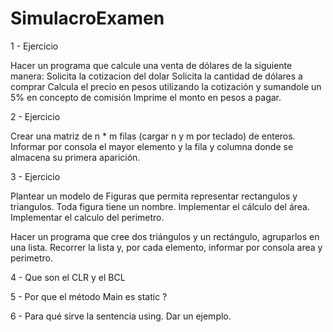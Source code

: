 # SimulacroExamen
1 - Ejercicio

Hacer un programa que calcule una venta de dólares de la siguiente manera:
Solicita la cotizacion del dolar
Solicita la cantidad de dólares a comprar
Calcula el precio en pesos utilizando la cotización  y sumandole un 5% en concepto de comisión
Imprime el monto en pesos a pagar.

2 - Ejercicio

Crear una matriz de n * m filas (cargar n y m por teclado) de enteros. Informar por consola el mayor elemento y la fila y columna donde se almacena su primera aparición.

3 - Ejercicio

Plantear un modelo de Figuras que permita representar rectangulos y triangulos. 
Toda figura tiene un nombre.
Implementar el cálculo del área.
Implementar el calculo del perimetro.

Hacer un programa que cree dos triángulos y un rectángulo, agruparlos en una lista.
Recorrer la lista y, por cada elemento, informar por consola area y perimetro.


4 - Que son el CLR y el BCL

5 - Por que el método Main es static ? 

6 - Para qué sirve la sentencia using. Dar un ejemplo.

